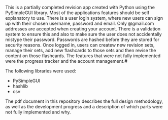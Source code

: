 This is a partially completed revision app created with Python using the PySimpleGUI library. Most of the applications features should be self explanatory to use. 
There is a user login system, where new users can sign up with their chosen username, password and email. Only @gmail.com addresses are accepted when creating your account. There is a validation system to ensure this and also to make sure the user does not accidentally mistype their password. Passwords are hashed before they are stored for security reasons.
Once logged in, users can createw new revision sets, manage their sets, add new flashcards to those sets and then revise the content on those flashcards.
The features that were not fully implemented were the progress tracker and the account management.#

The following libraries were used:
- PySimpleGUI
- hashlib
- csv

The pdf document in this repository describes the full design methodology, as well as the development progress and a description of which parts were not fully implemented and why.
